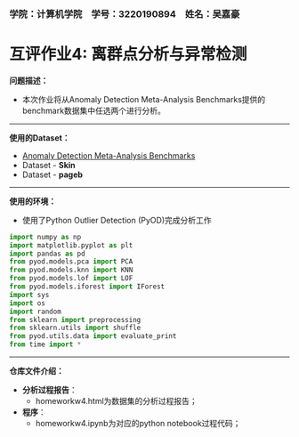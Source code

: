 ### 学院：计算机学院&emsp;学号：3220190894&emsp;姓名：吴嘉豪
# 互评作业4: 离群点分析与异常检测
**问题描述：**
- 本次作业将从Anomaly Detection Meta-Analysis Benchmarks提供的benchmark数据集中任选两个进行分析。
------------

**使用的Dataset：**
- [Anomaly Detection Meta-Analysis Benchmarks](https://ir.library.oregonstate.edu/concern/datasets/47429f155?locale=en)
- Dataset - **Skin**
- Dataset - **pageb**
------------

**使用的环境：**
- 使用了Python Outlier Detection (PyOD)完成分析工作
```python
import numpy as np
import matplotlib.pyplot as plt
import pandas as pd
from pyod.models.pca import PCA
from pyod.models.knn import KNN
from pyod.models.lof import LOF
from pyod.models.iforest import IForest
import sys
import os
import random
from sklearn import preprocessing
from sklearn.utils import shuffle
from pyod.utils.data import evaluate_print
from time import *
```

------------

**仓库文件介绍：**
- **分析过程报告**：
	- homeworkw4.html为数据集的分析过程报告；
- **程序**：
	- homeworkw4.ipynb为对应的python notebook过程代码；

